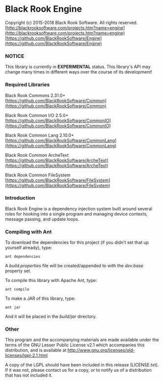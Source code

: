 # Black Rook Engine

Copyright (c) 2015-2018 Black Rook Software. All rights reserved.  
[http://blackrooksoftware.com/projects.htm?name=engine](http://blackrooksoftware.com/projects.htm?name=engine)  
[https://github.com/BlackRookSoftware/Engine](https://github.com/BlackRookSoftware/Engine)

### NOTICE

This library is currently in **EXPERIMENTAL** status. This library's API
may change many times in different ways over the course of its development!

### Required Libraries

Black Rook Commons 2.31.0+  
[https://github.com/BlackRookSoftware/Common](https://github.com/BlackRookSoftware/Common)

Black Rook Common I/O 2.5.0+  
[https://github.com/BlackRookSoftware/CommonIO](https://github.com/BlackRookSoftware/CommonIO)

Black Rook Common Lang 2.10.0+  
[https://github.com/BlackRookSoftware/CommonLang](https://github.com/BlackRookSoftware/CommonLang)

Black Rook Common ArcheText  
[https://github.com/BlackRookSoftware/ArcheText](https://github.com/BlackRookSoftware/ArcheText)

Black Rook Common FileSystem  
[https://github.com/BlackRookSoftware/FileSystem](https://github.com/BlackRookSoftware/FileSystem)


### Introduction

Black Rook Engine is a dependency injection system built around several roles for hooking into
a single program and managing device contexts, message passing, and update loops.

### Compiling with Ant

To download the dependencies for this project (if you didn't set that up yourself already), type:

	ant dependencies

A *build.properties* file will be created/appended to with the *dev.base* property set.
	
To compile this library with Apache Ant, type:

	ant compile

To make a JAR of this library, type:

	ant jar

And it will be placed in the *build/jar* directory.

### Other

This program and the accompanying materials
are made available under the terms of the GNU Lesser Public License v2.1
which accompanies this distribution, and is available at
http://www.gnu.org/licenses/old-licenses/lgpl-2.1.html

A copy of the LGPL should have been included in this release (LICENSE.txt).
If it was not, please contact us for a copy, or to notify us of a distribution
that has not included it. 
